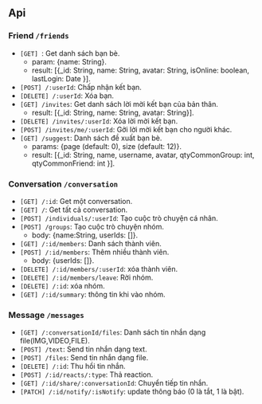 ## Api

### Friend `/friends`

- `[GET] `: Get danh sách bạn bè.
  - param: {name: String}.
  - result: [{_id: String, name: String, avatar: String, isOnline: boolean, lastLogin: Date }].
- `[POST] /:userId`: Chấp nhận kết bạn.
- `[DELETE] /:userId`: Xóa bạn.
- `[GET] /invites`: Get danh sách lời mời kết bạn của bản thân.
  - result: [{_id: String, name: String, avatar: String}].
- `[DELETE] /invites/:userId`: Xóa lời mời kết bạn.
- `[POST] /invites/me/:userId`: Gởi lời mời kết bạn cho người khác.
- `[GET] /suggest`: Danh sách đề xuất bạn bè.
  - params: {page (default: 0), size (default: 12)}.
  - result: [{_id: String, name, username, avatar, qtyCommonGroup: int, qtyCommonFriend: int }].

### Conversation `/conversation`

- `[GET] /:id`: Get một conversation.
- `[GET] /`: Get tất cả conversation.
- `[POST] /individuals/:userId`: Tạo cuộc trò chuyện cá nhân.
- `[POST] /groups`: Tạo cuộc trò chuyện nhóm.
  - body: {name:String, userIds: []}.
- `[GET] /:id/members`: Danh sách thành viên.
- `[POST] /:id/members`: Thêm nhiều thành viên.
  - body: {userIds: []}.
- `[DELETE] /:id/members/:userId`: xóa thành viên.
- `[DELETE] /:id/members/leave`: Rời nhóm.
- `[DELETE] /:id`: xóa nhóm.
- `[GET] /:id/summary`: thông tin khi vào nhóm.

### Message `/messages`

- `[GET] /:conversationId/files`: Danh sách tin nhắn dạng file(IMG,VIDEO,FILE).
- `[POST] /text`: Send tin nhắn dạng text.
- `[POST] /files`: Send tin nhắn dạng file.
- `[DELETE] /:id`: Thu hồi tin nhắn.
- `[POST] /:id/reacts/:type`: Thả reaction.
- `[GET] /:id/share/:conversationId`: Chuyển tiếp tin nhắn.
- `[PATCH] /:id/notify/:isNotify`: update thông báo (0 là tắt, 1 là bật).
